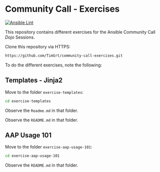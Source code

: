 # Community Call - Exercises

[![Ansible Lint](https://github.com/TimGrt/community-call-exercises/actions/workflows/ci.yml/badge.svg)](https://github.com/TimGrt/community-call-exercises/actions/workflows/ci.yml)

This repository contains different exercises for the Ansible Community Call *Dojo* Sessions.

Clone this repository via HTTPS:

```bash
https://github.com/TimGrt/community-call-exercises.git
```

To do the different exercises, note the following:

## Templates - Jinja2

Move to the folder `exercise-templates`:

```bash
cd exercise-templates
```

Observe the `Readme.md` in that folder.

Observe the `README.md` in that folder.

## AAP Usage 101

Move to the folder `exercise-aap-usage-101`:

```bash
cd exercise-aap-usage-101
```

Observe the `README.md` in that folder.
